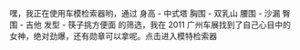 嘿，我正在使用车模检索器哟，通过 身高 - 中式塔 胸围 - 双乳山 腰围 - 沙漏 臀围 - 吉他 发型 - 筷子挑方便面 的筛选，我在 2011 广州车展找到了自己心目中的女神，绝对劲爆，还有勋章可以拿呢。点击进入模特检索器  ​​​​